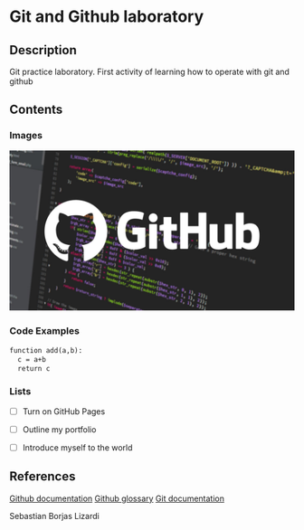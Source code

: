 # Git and Github laboratory

## Description

Git practice laboratory. First activity of learning how to operate with git and github

## Contents

### Images

![Github Image](./github-cover.jpg)

### Code Examples

```
function add(a,b):
  c = a+b
  return c
```
### Lists

- [ ] Turn on GitHub Pages
- [ ] Outline my portfolio
- [ ] Introduce myself to the world


## References

[Github documentation](https://docs.github.com/en)
[Github glossary](https://docs.github.com/en/get-started/learning-about-github/github-glossary)
[Git documentation](https://git-scm.com/doc)

Sebastian Borjas Lizardi
